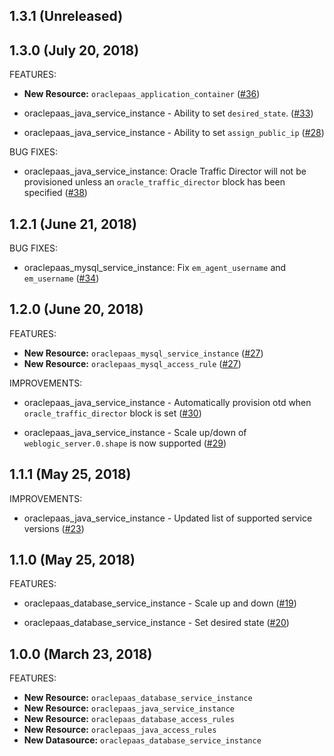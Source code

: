## 1.3.1 (Unreleased)
## 1.3.0 (July 20, 2018)

FEATURES:

* **New Resource:** `oraclepaas_application_container` ([#36](https://github.com/terraform-providers/terraform-provider-oraclepaas/issues/36))

* oraclepaas_java_service_instance - Ability to set `desired_state`. ([#33](https://github.com/terraform-providers/terraform-provider-oraclepaas/issues/33))

* oraclepaas_java_service_instance - Ability to set `assign_public_ip` ([#28](https://github.com/terraform-providers/terraform-provider-oraclepaas/issues/28))

BUG FIXES: 

* oraclepaas_java_service_instance: Oracle Traffic Director will not be provisioned unless an `oracle_traffic_director` block has been specified ([#38](https://github.com/terraform-providers/terraform-provider-oraclepaas/issues/38))

## 1.2.1 (June 21, 2018)

BUG FIXES: 

* oraclepaas_mysql_service_instance: Fix `em_agent_username` and `em_username` ([#34](https://github.com/terraform-providers/terraform-provider-oraclepaas/issues/34))

## 1.2.0 (June 20, 2018)

FEATURES: 

* **New Resource:** `oraclepaas_mysql_service_instance` ([#27](https://github.com/terraform-providers/terraform-provider-oraclepaas/issues/27))
* **New Resource:** `oraclepaas_mysql_access_rule` ([#27](https://github.com/terraform-providers/terraform-provider-oraclepaas/issues/27))

IMPROVEMENTS:

* oraclepaas_java_service_instance - Automatically provision otd when `oracle_traffic_director` block is set ([#30](https://github.com/terraform-providers/terraform-provider-oraclepaas/issues/30))

* oraclepaas_java_service_instance - Scale up/down of `weblogic_server.0.shape` is now supported ([#29](https://github.com/terraform-providers/terraform-provider-oraclepaas/issues/29))

## 1.1.1 (May 25, 2018)

IMPROVEMENTS: 

* oraclepaas_java_service_instance - Updated list of supported service versions ([#23](https://github.com/terraform-providers/terraform-provider-oraclepaas/issues/23))

## 1.1.0 (May 25, 2018)

FEATURES:

* oraclepaas_database_service_instance - Scale up and down ([#19](https://github.com/terraform-providers/terraform-provider-oraclepaas/issues/19))

* oraclepaas_database_service_instance - Set desired state ([#20](https://github.com/terraform-providers/terraform-provider-oraclepaas/issues/20))

## 1.0.0 (March 23, 2018)

FEATURES:

* **New Resource:** `oraclepaas_database_service_instance`
* **New Resource:** `oraclepaas_java_service_instance`
* **New Resource:** `oraclepaas_database_access_rules`
* **New Resource:** `oraclepaas_java_access_rules`
* **New Datasource:** `oraclepaas_database_service_instance`
